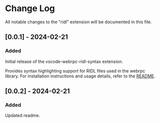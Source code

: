 # Change Log

All notable changes to the "ridl" extension will be documented in this file.

## [0.0.1] - 2024-02-21

### Added

Initial release of the vscode-webrpc-ridl-syntax extension.

Provides syntax highlighting support for RIDL files used in the webrpc library.
For installation instructions and usage details, refer to the [README](https://github.com/Xytrical/vscode-webrpc-ridl-syntax/blob/main/README.md).

## [0.0.2] - 2024-02-21

### Added

Updated readme.
